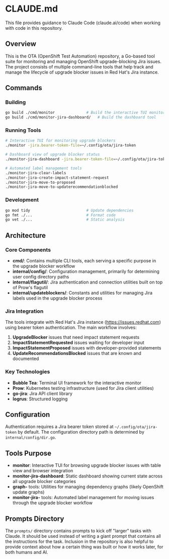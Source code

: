 # CLAUDE.md

This file provides guidance to Claude Code (claude.ai/code) when working with code in this repository.

## Overview

This is the OTA (OpenShift Test Automation) repository, a Go-based tool suite for monitoring and managing OpenShift upgrade-blocking Jira issues. The project consists of multiple command-line tools that help track and manage the lifecycle of upgrade blocker issues in Red Hat's Jira instance.

## Commands

### Building
```bash
go build ./cmd/monitor              # Build the interactive TUI monitor
go build ./cmd/monitor-jira-dashboard/   # Build the dashboard tool
```

### Running Tools
```bash
# Interactive TUI for monitoring upgrade blockers
./monitor -jira.bearer-token-file=~/.config/ota/jira-token

# Dashboard view of upgrade blocker status
./monitor-jira-dashboard -jira.bearer-token-file=~/.config/ota/jira-token

# Automated label management tools
./monitor-jira-clear-labels
./monitor-jira-create-impact-statement-request
./monitor-jira-move-to-proposed
./monitor-jira-move-to-updaterecommendationblocked
```

### Development
```bash
go mod tidy                         # Update dependencies
go fmt ./...                        # Format code
go vet ./...                        # Static analysis
```

## Architecture

### Core Components

- **cmd/**: Contains multiple CLI tools, each serving a specific purpose in the upgrade blocker workflow
- **internal/config/**: Configuration management, primarily for determining user config directory paths
- **internal/flagutil/**: Jira authentication and connection utilities built on top of Prow's flagutil
- **internal/updateblockers/**: Constants and utilities for managing Jira labels used in the upgrade blocker process

### Jira Integration

The tools integrate with Red Hat's Jira instance (https://issues.redhat.com) using bearer token authentication. The main workflow involves:

1. **UpgradeBlocker** issues that need impact statement requests
2. **ImpactStatementRequested** issues waiting for developer input  
3. **ImpactStatementProposed** issues with developer-provided statements
4. **UpdateRecommendationsBlocked** issues that are known and documented

### Key Technologies

- **Bubble Tea**: Terminal UI framework for the interactive monitor
- **Prow**: Kubernetes testing infrastructure (used for Jira client utilities)
- **go-jira**: Jira API client library
- **logrus**: Structured logging

## Configuration

Authentication requires a Jira bearer token stored at `~/.config/ota/jira-token` by default. The configuration directory path is determined by `internal/config/dir.go`.

## Tools Purpose

- **monitor**: Interactive TUI for browsing upgrade blocker issues with table view and browser integration
- **monitor-jira-dashboard**: Static dashboard showing current state across all upgrade blocker categories
- **graph-** tools: Utilities for managing dependency graphs (likely OpenShift update graphs)
- **monitor-jira-** tools: Automated label management for moving issues through the upgrade blocker workflow

## Prompts Directory

The `prompts/` directory contains prompts to kick off "larger" tasks with Claude. It should be used instead of writing a giant prompt that contains all the instructions for the task. Inclusion in the repository is also helpful to provide context about how a certain thing was built or how it works later, for both humans and AI.